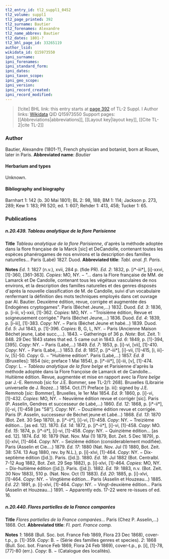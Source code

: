 ```yaml
---
tl2_entry_id: tl2_suppl1_0452
tl2_volume: suppl1
tl2_page_printed: 392
tl2_surname: Bautier
tl2_forenames: Alexandre
tl2_name_abbrev: Bautier
tl2_dates: 1801-?
tl2_bhl_page_id: 33265119
author_lsid: 
wikidata_id: Q15973550
ipni_surname: 
ipni_forenames: 
ipni_standard_form: 
ipni_dates: 
ipni_taxon_scope: 
ipni_geo_scope: 
ipni_version: 
ipni_record_created: 
ipni_record_modified:
---
```


> [!cite] BHL link: this entry starts at [page 392](https://www.biodiversitylibrary.org/page/33265119) of TL-2 Suppl. I
> Author links: [Wikidata](https://www.wikidata.org/wiki/Q15973550) QID Q15973550
> Support pages: [[Abbreviations|abbreviations]], [[Layout key|layout key]], [[Cite TL-2|cite TL-2]]

### Author

Bautier, Alexandre (1801-?), French physician and botanist, born at Rouen, later in Paris. 
**Abbreviated name**: *Bautier*

#### Herbarium and types

Unknown.

#### Bibliography and biography

Barnhart 1: 142 (b. 30 Mai 1801); BL 2: 98, 188; BM 1: 114; Jackson p. 273, 289; Kew 1: 183; PR 520, ed. 1: 607; Rehder 1: 413, 458; Tucker 1: 65.

### Publications

##### n.20.439. Tableau analytique de la flore Parisienne

**Title**
*Tableau analytique de la flore Parisienne*, d'après la méthode adoptée dans la flore française de la Marck \[sic\] et DeCandolle, contenant toutes les espèces phanérogames de nos environs et la description des familles naturelles... Paris (Labé) 1827. Duod.
**Abbreviated title**: *Tabl. anal. fl. Paris.*

**Notes**
*Ed. 1*: 1827 (n.v.), xvii, 284 p. (fide PR).
*Ed. 2*: 1832, p. \[i\*-iii\*\], \[i\]-xxvi, \[1\]-360, \[361-363\]. *Copies*: MO, NY. − "... dans la Flore française de MM. de Lamarck et De Candolle, contenant tous les végétaux vasculaires de nos environs, et la description des familles naturelles et des genres disposés d'après la nouvelle classification de M. de Candolle, suivi d'un vocabulaire renfermant la définition des mots techniques employés dans cet ouvrage par Al. Bautier. Deuxième édition, revue, corrigée et augmentée des Endogénes cryptogames". Paris (Béchet Jeune,...) 1832. Duod.
*Ed. 3*: 1836, p. \[i-iii, v\]-xxii, \[1\]-362. *Copies*: MO, NY. − "Troisième édition, Revue et soigneusement corrigée." Paris (Béchet Jeune,...) 1836. Duod.
*Ed. 4*: 1839, p. \[i-iii\], \[1\]-383. *Copy*: NY. − Paris (Béchet Jeune et habé...) 1839. Duod.
*Ed. 5*: Jul 1843, p. \[1\]-396. *Copies*: B, G, L, NY. − Paris (Ancienne Maison Béchet jeune, Labé succ.,...). 1843. − Gatherings of 36 p. *Note*: Bot. Zeit. 1: 848. 29 Dec 1843 states that ed. 5 came out in 1843.
*Ed. 6*: 1849, p. \[1\]-394, \[395\]. *Copy*: NY. − Paris (Labé,...) 1849.
*Ed. 7*: 1853, p. \[i\]-vi, \[vii\], \[1\]-410. *Copy*: NY. − Paris (Labé,...) 1853.
*Ed. 8*: 1857, p. \[i\*-iii\*\], \[i\]-vii, \[1\]-415, \[i, iii\]-iv, \[5\]-50. *Copy*: G. − "Huitième edition". Paris (Labé,...) 1857.
*Ed. 8* \[Bruxelles\]: 1854 (sic; preface 1 Mai 1854), p. \[i\*-iii\*\], \[i\]-iii, \[v\], \[1\]-474. *Copy*: L. − *Tableau analytique de la flore belge* et Parisienne d'après la méthode adoptée dans la Flore françoise de Lamarck et de Candolle... Huitième édition. Revue, augmentée et mise en rapport avec la *Flore belge* par J.-E. Remmob \[sic for J.E. Bommer, see TL-2/1: 268\]. Bruxelles (Librairie universelle de J. Rozez...) 1854. Oct.(?) Preface \[p. iii\]: signed by J.E. Remmob \[*sic*: Bommer\], Bruxelles, le 1er Mai 1854.
*Ed. 9*: 1860, p. \[i\]-vi, \[1\]-432. *Copies*: MO, NY. − Neuvième édition revue et corrigér \[sic\]. Paris (P. Asselin, Gendres et successeur de Labé,...) 1860.
*Ed. 12*: 1868, p. \[i\*-ii\*\], \[i\]-vi, \[1\]-458 \[as "58"\]. *Copy*: NY. − Douzième édition revue et corrigée. Paris (P. Asselin, successeur de Béchet jeune et Labé...) 1868.
*Ed. 13*: 1870 (Bot. Zeit. 30 Sep 1870), p. \[i\*-ii\*\], \[i\]-vi, \[1\]-458. *Copy*: NY. − Treizième édition... \[as ed. 12\]. 1870.
*Ed. 14*: 1872, p. \[i\*-ii\*\], \[i\]-vi, \[1\]-458. *Copy*: MO.
*Ed. 15*: 1874, p. \[i\*-ii\*\], \[i\]-vi, \[1\]-458. *Copy*: NY. − Quinzième édition... \[as ed. 12\]. 1874.
*Ed. 16*: 1879 (Nat. Nov. Mai (1) 1879, Bot. Zeit. 5 Dec 1879), p. \[i\]-xlvi, \[1\]-464. *Copy*: NY. − Seizième édition (considerablement modifiée). Paris (Asselin et Cie....) 1879.
*Ed. 17*: 1880 (Nat. Nov. Jul (1) 1880, Bot. Zeit. 38: 574. 13 Aug 1880, rev. by N.L.), p. \[i\]-xlvi, \[1\]-464. *Copy*: NY. − Dix-septième édition (\[id.\]). Paris. (\[id.\]). 1880.
*Ed. 18*: Jul 1882 (Bot. Centralbl. 7-12 Aug 1882, Bot. Zeit. 29 Sep 1882), p. \[i\]-xlvi, \[1\]-464.
*Copies*: MO, NY. − Dix-huitième édition (\[id.\]). Paris. (\[id.\]). 1882.
*Ed. 19*: 1883, n.v. (Bot. Zeit. 30 Nov 1883), 510 p. (Nat. Nov. Oct (1) 1883).
*Ed. 20*: 1885, p. \[i\]-xlvi, \[1\]-464. *Copy*: NY. − Vingtième édition... Paris (Asselin et Houzeau...) 1885.
*Ed. 22*: 1891, p. \[i\]-xlvi, \[1\]-464. *Copy*: NY. − Vingt-deuxième édition... Paris (Asselin et Houzeau...) 1891. − Apparently eds. 17-22 were re-issues of ed. 16.

##### n.20.440. Flores partielles de la France comparées

**Title**
*Flores partielles de la France comparées*... Paris (Chez P. Asselin,...) 1868. Oct.
**Abbreviated title**: *Fl. part. France comp.*

**Notes**
*1*: 1868 (Bull. Soc. bot. France Feb 1869, Flora 23 Dec 1868), cover-t.p., p. \[1\]-359. *Copy*: B. − (Série des familles genres et species).
*2*: 1868 (Bull. Soc. bot. France Feb 1869, Flora 24 Feb 1869), cover-t.p., p. \[i\], \[1\]-78, \[77\]-80 (err.). *Copy*: B. − (Catalogue des localitès).

